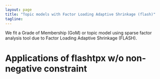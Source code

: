 ```yaml
---
layout: page
title: "Topic models with Factor Loading Adaptive Shrinkage (flash)"
tagline:
---
```


We fit a Grade of Membership (GoM) or topic model using sparse factor analysis tool due to Factor Loading Adaptive Shrinkage (FLASH).

# Applications of flashtpx w/o non-negative constraint

